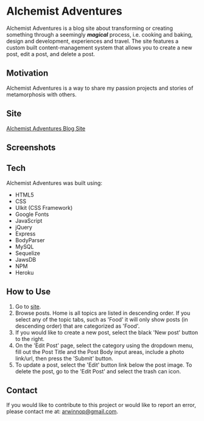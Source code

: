 # Alchemist Adventures
Alchemist Adventures is a blog site about transforming or creating something through a seemingly **_magical_** process, i.e. cooking and baking, design and development, experiences and travel. The site features a custom built content-management system that allows you to create a new post, edit a post, and delete a post. 

## Motivation
Alchemist Adventures is a way to share my passion projects and stories of metamorphosis with others. 

## Site
[Alchemist Adventures Blog Site](https://hidden-journey-92439.herokuapp.com/ "Alchemist Adventures Blog")

## Screenshots 

## Tech
Alchemist Adventures was built using: 
* HTML5
* CSS 
* UIkit (CSS Framework)
* Google Fonts
* JavaScript
* jQuery
* Express
* BodyParser
* MySQL
* Sequelize
* JawsDB 
* NPM
* Heroku

## How to Use
1. Go to [site].
2. Browse posts. Home is all topics are listed in descending order. If you select any of the topic tabs, such as 'Food' it will only show posts (in descending order) that are categorized as 'Food'. 
3. If you would like to create a new post, select the black 'New post' button to the right.
4. On the 'Edit Post' page, select the category using the dropdown menu, fill out the Post Title and the Post Body input areas, include a photo link/url, then press the 'Submit' button. 
5. To update a post, select the 'Edit' button link below the post image. To delete the post, go to the 'Edit Post' and select the trash can icon.

## Contact
If you would like to contribute to this project or would like to report an error, please contact me at: arwinnop@gmail.com. 

[site]: https://hidden-journey-92439.herokuapp.com/